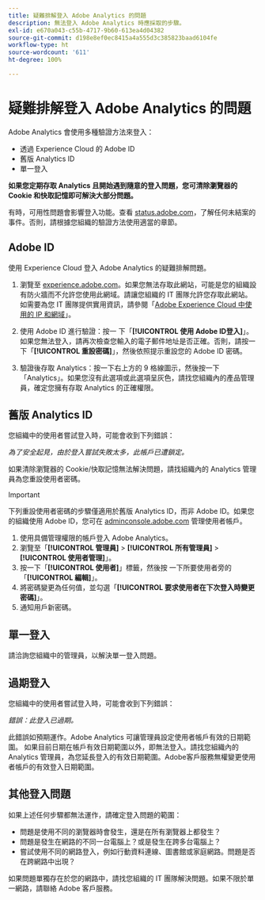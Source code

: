 ```yaml
---
title: 疑難排解登入 Adobe Analytics 的問題
description: 無法登入 Adobe Analytics 時應採取的步驟。
exl-id: e670a043-c55b-4717-9b60-613ea4d04382
source-git-commit: d198e8ef0ec8415a4a555d3c385823baad6104fe
workflow-type: ht
source-wordcount: '611'
ht-degree: 100%

---
```


# 疑難排解登入 Adobe Analytics 的問題

Adobe Analytics 會使用多種驗證方法來登入：

* 透過 Experience Cloud 的 Adobe ID
* 舊版 Analytics ID
* 單一登入

**如果您定期存取 Analytics 且開始遇到隨意的登入問題，您可清除瀏覽器的 Cookie 和快取記憶即可解決大部分問題。**

有時，可用性問題會影響登入功能。查看 [status.adobe.com](https://status.adobe.com)，了解任何未結案的事件。否則，請根據您組織的驗證方法使用適當的章節。

## Adobe ID

使用 Experience Cloud 登入 Adobe Analytics 的疑難排解問題。

1. 瀏覽至 [experience.adobe.com](https://experience.adobe.com)。如果您無法存取此網站，可能是您的組織設有防火牆而不允許您使用此網域。請讓您組織的 IT 團隊允許您存取此網站。 如需要為您 IT 團隊提供實用資訊，請參閱「[Adobe Experience Cloud 中使用的 IP 和網域](https://helpx.adobe.com/tw/analytics/kb/adobe-ip-addresses.html)」。

2. 使用 Adobe ID 進行驗證：按一 下「**[!UICONTROL 使用 Adobe ID登入]**」。 如果您無法登入，請再次檢查您輸入的電子郵件地址是否正確。否則，請按一下「**[!UICONTROL 重設密碼]**」，然後依照提示重設您的 Adobe ID 密碼。

3. 驗證後存取 Analytics：按一下右上方的 9 格線圖示，然後按一下「Analytics」。如果您沒有此選項或此選項呈灰色，請找您組織內的產品管理員，確定您擁有存取 Analytics 的正確權限。

## 舊版 Analytics ID

您組織中的使用者嘗試登入時，可能會收到下列錯誤：

*為了安全起見，由於登入嘗試失敗太多，此帳戶已遭鎖定。*

如果清除瀏覽器的 Cookie/快取記憶無法解決問題，請找組織內的 Analytics 管理員為您重設使用者密碼。

>[!IMPORTANT]
>
>下列重設使用者密碼的步驟僅適用於舊版 Analytics ID，而非 Adobe ID。如果您的組織使用 Adobe ID，您可在 [adminconsole.adobe.com](https://adminconsole.adobe.com) 管理使用者帳戶。

1. 使用具備管理權限的帳戶登入 Adobe Analytics。
2. 瀏覽至「**[!UICONTROL 管理員]** > **[!UICONTROL 所有管理員]** > **[!UICONTROL 使用者管理]**」。
3. 按一下「**[!UICONTROL 使用者]**」標籤，然後按 一下所要使用者旁的「**[!UICONTROL 編輯]**」。
4. 將密碼變更為任何值，並勾選「**[!UICONTROL 要求使用者在下次登入時變更密碼]**」。
5. 通知用戶新密碼。

## 單一登入

請洽詢您組織中的管理員，以解決單一登入問題。

## 過期登入

您組織中的使用者嘗試登入時，可能會收到下列錯誤：

*錯誤：此登入已過期。*

此錯誤如預期運作。Adobe Analytics 可讓管理員設定使用者帳戶有效的日期範圍。 如果目前日期在帳戶有效日期範圍以外，即無法登入。請找您組織內的 Analytics 管理員，為您延長登入的有效日期範圍。Adobe客戶服務無權變更使用者帳戶的有效登入日期範圍。

## 其他登入問題

如果上述任何步驟都無法運作，請確定登入問題的範圍：

* 問題是使用不同的瀏覽器時會發生，還是在所有瀏覽器上都發生？
* 問題是發生在網路的不同一台電腦上？或是發生在跨多台電腦上？
* 嘗試使用不同的網路登入，例如行動資料連線、圖書館或家庭網路。問題是否在跨網路中出現？

如果問題單獨存在於您的網路中，請找您組織的 IT 團隊解決問題。如果不限於單一網路，請聯絡 Adobe 客戶服務。
